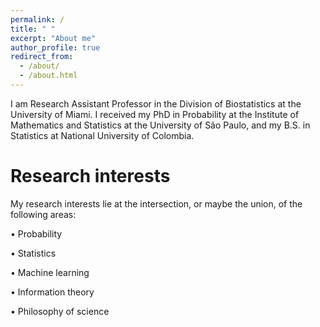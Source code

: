 ```yaml
---
permalink: /
title: " "
excerpt: "About me"
author_profile: true
redirect_from: 
  - /about/
  - /about.html
---
```


I am Research Assistant Professor in the Division of Biostatistics at the University of Miami. I received my PhD in Probability at the Institute of Mathematics and Statistics at the University of São Paulo, and my B.S. in Statistics at National University of Colombia. 

Research interests
======
My research interests lie at the intersection, or maybe the union, of the following areas:

• Probability

• Statistics 

• Machine learning

• Information theory

• Philosophy of science
